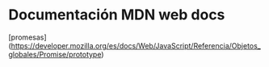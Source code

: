 # Documentación MDN web docs
[promesas] (https://developer.mozilla.org/es/docs/Web/JavaScript/Referencia/Objetos_globales/Promise/prototype)